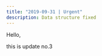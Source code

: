 ```yaml
---
title: "2019-09-31 | Urgent"
description: Data structure fixed
---
```


Hello,

this is update no.3
